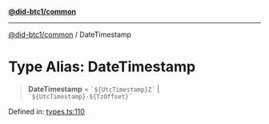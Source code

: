 [**@did-btc1/common**](../README.md)

***

[@did-btc1/common](../globals.md) / DateTimestamp

# Type Alias: DateTimestamp

> **DateTimestamp** = `` `${UtcTimestamp}Z` `` \| `` `${UtcTimestamp}-${TzOffset}` ``

Defined in: [types.ts:110](https://github.com/dcdpr/did-btc1-js/blob/4ab6f9915d95beed9bc633644c9db1539395f512/packages/common/src/types.ts#L110)
